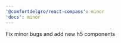 ```yaml
---
'@comfortdelgro/react-compass': minor
'docs': minor
---
```


Fix minor bugs and add new h5 components
